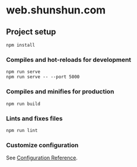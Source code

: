 # web.shunshun.com

## Project setup
```
npm install
```

### Compiles and hot-reloads for development
```
npm run serve
npm run serve -- --port 5000
```

### Compiles and minifies for production
```
npm run build
```

### Lints and fixes files
```
npm run lint
```

### Customize configuration
See [Configuration Reference](https://cli.vuejs.org/config/).

